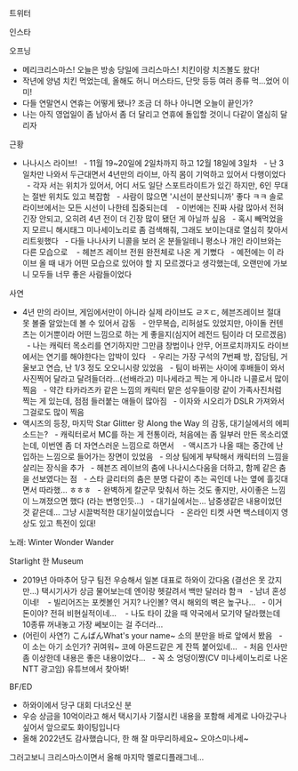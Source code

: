 



트위터




인스타

오프닝
- 메리크리스마스! 오늘은 방송 당일에 크리스마스! 치킨이랑 치즈볼도 왔다!
- 작년에 양념 치킨 먹었는데, 올해도 허니 머스타드, 단맛 등등 여러 종류 먹...었어 이미!
- 다들 연말연시 연휴는 어떻게 됐나? 조금 더 하나 아니면 오늘이 끝인가?
- 나는 아직 영업일이 좀 남아서 좀 더 달리고 연휴에 돌입할 것이니 다같이 열심히 달리자

근황
- 나나시스 라이브!
  - 11월 19~20일에 2일차까지 하고 12월 18일에 3일차
  - 난 3일차만 나와서 두근대면서 4년만의 라이브, 아직 몸이 기억하고 있어서 다행이었다
  - 각자 서는 위치가 있어서, 어디 서도 일단 스포트라이트가 있긴 하지만, 6인 무대는 절반 위치도 있고 복잡함
  - 사람이 많으면 '시선이 분산되니까' 좋다 ㅋㅋ 솔로 라이브에서는 모든 시선이 나한테 집중되는데 
  - 이번에는 진짜 사람 많아서 전혀 긴장 안되고, 오히려 4년 전이 더 긴장 많이 됐던 게 아닐까 싶음
  - 혹시 빼먹었을지 모르니 해시태그 미나세이노리로 좀 검색해줘, 그래도 보이는대로 열심히 찾아서 리트윗했다
  - 다들 나나사키 니콜을 보러 온 분들일테니 평소나 개인 라이브와는 다른 모습으로 
  - 헤븐즈 레이브 전원 완전체로 나온 게 기뻤다
  - 예전에는 이 라이브 올 때 내가 어떤 모습으로 있어야 할 지 모르겠다고 생각했는데, 오랜만에 가보니 모두들 너무 좋은 사람들이었다

사연
- 4년 만의 라이브, 게임에서만이 아니라 실제 라이브도 ㄹㅈㄷ, 헤븐즈레이브 절대 못 볼줄 알았는데 볼 수 있어서 감동
  - 안무복습, 리허설도 있었지만, 아이돌 컨텐츠는 이거뿐이라 어떤 느낌으로 하는 게 좋을지(심지어 레전드 팀이라 더 모르겠음)
  - 나는 캐릭터 목소리를 연기하지만 그만큼 창법이나 안무, 어프로치까지도 라이브에서는 연기를 해야한다는 압박이 있다
  - 우리는 가장 구석의 7번째 방, 잡담팀, 거울보고 연습, 난 1/3 정도 오오니시랑 있었음
  - 팀이 바뀌는 사이에 후배들이 와서 사진찍어 달라고 달려들더라...(선배라고) 미나세라고 찍는 게 아니라 니콜로서 많이 찍음
  - 약간 타카라즈카 같은 느낌의 캐릭터 맡은 성우들이랑 같이 가족사진처럼 찍는 게 있는데, 점점 들러붙는 애들이 많아짐
  - 이자와 시오리가 DSLR 가져와서 그걸로도 많이 찍음
- 액시즈의 등장, 마지막 Star Glitter 랑 Along the Way 의 감동, 대기실에서의 에피소드는?
  - 캐릭터로서 MC를 하는 게 전통이라, 처음에는 좀 일부러 만든 목소리였는데, 이번엔 좀 더 자연스러운 느낌으로 하면서 
  - 액시즈가 나올 때는 중간에 난입하는 느낌으로 들어가는 장면이 있었음
  - 의상 팀에게 부탁해서 캐릭터의 느낌을 살리는 장식을 추가
  - 헤븐즈 레이브의 춤에 나나시스다움을 더하고, 함께 같은 춤을 선보였다는 점
  - 스타 글리터의 춤은 분명 다같이 추는 곡인데 나는 옆에 흘깃대면서 따라했... ㅎㅎㅎ
  - 완벽하게 칼군무 맞춰서 하는 것도 좋지만, 사이좋은 느낌이 느껴졌으면 했다 (라는 변명인듯...)
  - 대기실에서는... 남중생같은 내용이었던 것 같은데... 그냥 시끌벅적한 대기실이었습니다
  - 온라인 티켓 사면 백스테이지 영상도 있고 특전이 있대!

노래: Winter Wonder Wander

Starlight 한 Museum
- 2019년 아마추어 당구 팀전 우승해서 일본 대표로 하와이 갔다옴 (결선은 못 갔지만...) 택시기사가 상금 물어보는데 엔이랑 헷갈려서 백만 달러라 함ㅋ
  - 남녀 혼성이네! 
  - 빌리어즈는 포켓볼인 거지? 나인볼? 역시 해외의 벽은 높구나...
  - 이거 돈이야? 전혀 비현실적이네... 
  - 나도 타이 갔을 때 약국에서 모기약 달라했는데 10종류 꺼내놓고 가장 쎄보이는 걸 주더라...
- (어린이 사연?) こんばんWhat's your name~ 소의 분만을 바로 앞에서 봤음
  - 이 소는 아기 소인가? 귀여워~ 코에 아몬드같은 게 잔뜩 붙어있네...
  - 처음 인사만 좀 이상한데 내용은 좋은 내용이었다...
  - 꼭 소 엉덩이쨩(CV 미나세이노리로 나온 NTT 광고임) 유튜브에서 찾아봐!

BF/ED
- 하와이에서 당구 대회 다녀오신 분
- 우승 상금을 10억이라고 해서 택시기사 기절시킨 내용을 포함해 세계로 나아갔구나 싶어서 앞으로도 화이팅입니다
- 올해 2022년도 감사했습니다, 한 해 잘 마무리하세요~ 오야스미나세~

그러고보니 크리스마스이면서 올해 마지막 멜로디플래그네...


